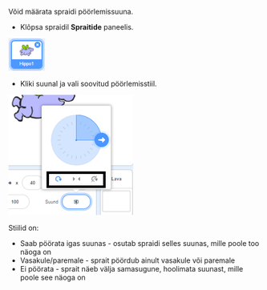 Võid määrata spraidi pöörlemissuuna.

- Klõpsa spraidil **Spraitide** paneelis.

![sprait esiletõstetud](images/click-sprite.png)

- Kliki suunal ja vali soovitud pöörlemisstiil.

![Teistsugune pöörlemisstiil](images/rotation-style.png)

Stiilid on:

- Saab pöörata igas suunas - osutab spraidi selles suunas, mille poole too näoga on
- Vasakule/paremale - sprait pöördub ainult vasakule või paremale
- Ei pöörata - sprait näeb välja samasugune, hoolimata suunast, mille poole see näoga on